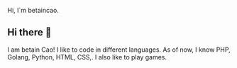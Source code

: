 Hi, I`m betaincao.



## Hi there 👋
I am betain Cao! I like to code in different languages. As of now, I know PHP, Golang, Python, HTML, CSS,. I also like to play games.
